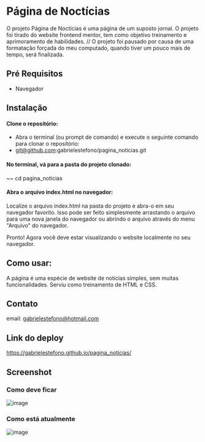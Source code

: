 # Página de Noctícias

O projeto Página de Noctícias é uma página de um suposto jornal. O projeto foi tirado do website frontend mentor, tem como objetivo treinamento e aprimoramento de habilidades.
// O projeto foi pausado por causa de uma formatação forçada do meu computado, quando tiver um pouco mais de tempo, será finalizada.

## Pré Requisitos
* Navegador

## Instalação

#### Clone o repositório:
* Abra o terminal (ou prompt de comando) e execute o seguinte comando para clonar o repositório:
* git@github.com:gabrielestefono/pagina_noticias.git
#### No terminal, vá para a pasta do projeto clonado:
~~ cd pagina_noticias
#### Abra o arquivo index.html no navegador:
Localize o arquivo index.html na pasta do projeto e abra-o em seu navegador favorito. Isso pode ser feito simplesmente arrastando o arquivo para uma nova janela do navegador ou abrindo o arquivo através do menu "Arquivo" do navegador.

Pronto! Agora você deve estar visualizando o website localmente no seu navegador.

## Como usar:

A página é uma espécie de website de noticias simples, sem muitas funcionalidades. Serviu como treinamento de HTML e CSS.

## Contato

email: gabrielestefono@hotmail.com

## Link do deploy
https://gabrielestefono.github.io/pagina_noticias/

## Screenshot
### Como deve ficar
![image](https://user-images.githubusercontent.com/104292192/232829104-fe091e9f-eb14-4fbd-9316-f23f88c2b51a.png)

### Como está atualmente 
![image](https://user-images.githubusercontent.com/104292192/232828886-907718dd-7a62-4204-ad3c-ccf5fd33dc23.png)


